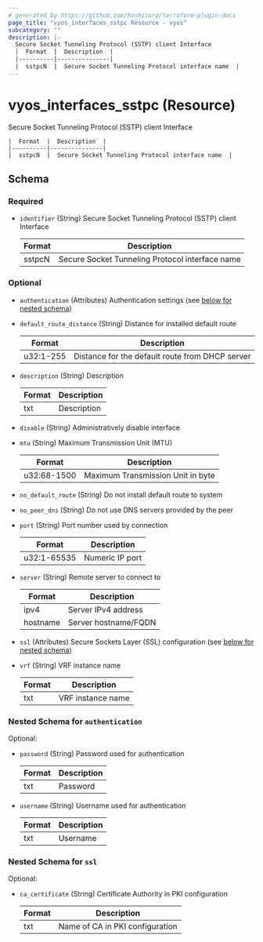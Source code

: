 ```yaml
---
# generated by https://github.com/hashicorp/terraform-plugin-docs
page_title: "vyos_interfaces_sstpc Resource - vyos"
subcategory: ""
description: |-
  Secure Socket Tunneling Protocol (SSTP) client Interface
  |  Format  |  Description  |
  |----------|---------------|
  |  sstpcN  |  Secure Socket Tunneling Protocol interface name  |
---
```


# vyos_interfaces_sstpc (Resource)

Secure Socket Tunneling Protocol (SSTP) client Interface

    |  Format  |  Description  |
    |----------|---------------|
    |  sstpcN  |  Secure Socket Tunneling Protocol interface name  |



<!-- schema generated by tfplugindocs -->
## Schema

### Required

- `identifier` (String) Secure Socket Tunneling Protocol (SSTP) client Interface

    |  Format  |  Description  |
    |----------|---------------|
    |  sstpcN  |  Secure Socket Tunneling Protocol interface name  |

### Optional

- `authentication` (Attributes) Authentication settings (see [below for nested schema](#nestedatt--authentication))
- `default_route_distance` (String) Distance for installed default route

    |  Format  |  Description  |
    |----------|---------------|
    |  u32:1-255  |  Distance for the default route from DHCP server  |
- `description` (String) Description

    |  Format  |  Description  |
    |----------|---------------|
    |  txt  |  Description  |
- `disable` (String) Administratively disable interface
- `mtu` (String) Maximum Transmission Unit (MTU)

    |  Format  |  Description  |
    |----------|---------------|
    |  u32:68-1500  |  Maximum Transmission Unit in byte  |
- `no_default_route` (String) Do not install default route to system
- `no_peer_dns` (String) Do not use DNS servers provided by the peer
- `port` (String) Port number used by connection

    |  Format  |  Description  |
    |----------|---------------|
    |  u32:1-65535  |  Numeric IP port  |
- `server` (String) Remote server to connect to

    |  Format  |  Description  |
    |----------|---------------|
    |  ipv4  |  Server IPv4 address  |
    |  hostname  |  Server hostname/FQDN  |
- `ssl` (Attributes) Secure Sockets Layer (SSL) configuration (see [below for nested schema](#nestedatt--ssl))
- `vrf` (String) VRF instance name

    |  Format  |  Description  |
    |----------|---------------|
    |  txt  |  VRF instance name  |

<a id="nestedatt--authentication"></a>
### Nested Schema for `authentication`

Optional:

- `password` (String) Password used for authentication

    |  Format  |  Description  |
    |----------|---------------|
    |  txt  |  Password  |
- `username` (String) Username used for authentication

    |  Format  |  Description  |
    |----------|---------------|
    |  txt  |  Username  |


<a id="nestedatt--ssl"></a>
### Nested Schema for `ssl`

Optional:

- `ca_certificate` (String) Certificate Authority in PKI configuration

    |  Format  |  Description  |
    |----------|---------------|
    |  txt  |  Name of CA in PKI configuration  |
